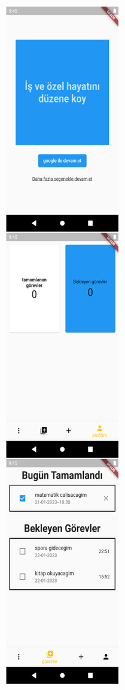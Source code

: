 <p float="left">
<img src="https://github.com/yusufKemalPinarci/todoApp/blob/master/Screenshot_20230122_015049.png" width="300" height="600">
<img src="https://github.com/yusufKemalPinarci/todoApp/blob/master/Screenshot_20230122_015127.png" width="300" height="600">
<img src="https://github.com/yusufKemalPinarci/todoApp/blob/master/Screenshot_20230122_015346.png" width="300" height="600">
</p>


